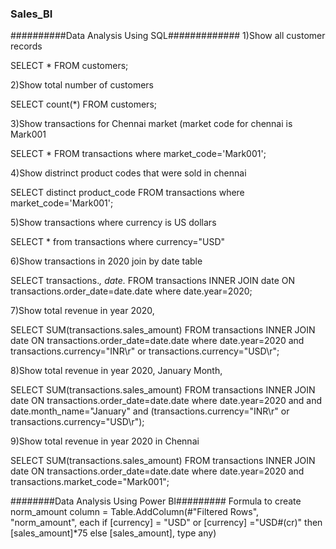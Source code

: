###  Sales_BI
##########Data Analysis Using SQL#############
1)Show all customer records

SELECT * FROM customers;

2)Show total number of customers

SELECT count(*) FROM customers;

3)Show transactions for Chennai market (market code for chennai is Mark001

SELECT * FROM transactions where market_code='Mark001';

4)Show distrinct product codes that were sold in chennai

SELECT distinct product_code FROM transactions where market_code='Mark001';

5)Show transactions where currency is US dollars

SELECT * from transactions where currency="USD"

6)Show transactions in 2020 join by date table

SELECT transactions.*, date.* FROM transactions INNER JOIN date ON transactions.order_date=date.date where date.year=2020;

7)Show total revenue in year 2020,

SELECT SUM(transactions.sales_amount) FROM transactions INNER JOIN date ON transactions.order_date=date.date where date.year=2020 and transactions.currency="INR\r" or transactions.currency="USD\r";

8)Show total revenue in year 2020, January Month,

SELECT SUM(transactions.sales_amount) FROM transactions INNER JOIN date ON transactions.order_date=date.date where date.year=2020 and and date.month_name="January" and (transactions.currency="INR\r" or transactions.currency="USD\r");

9)Show total revenue in year 2020 in Chennai

SELECT SUM(transactions.sales_amount) FROM transactions INNER JOIN date ON transactions.order_date=date.date where date.year=2020 and transactions.market_code="Mark001";

########Data Analysis Using Power BI#########
Formula to create norm_amount column
= Table.AddColumn(#"Filtered Rows", "norm_amount", each if [currency] = "USD" or [currency] ="USD#(cr)" then [sales_amount]*75 else [sales_amount], type any)

